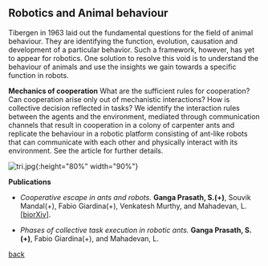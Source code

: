 ## Robotics and Animal behaviour
Tibergen in 1963 laid out the fundamental questions for the field of animal behaviour. They are identifying the function, evolution, causation and development of a particular behavior. Such a framework, however, has yet to appear for robotics. One solution to resolve this void is to understand the behaviour of animals and use the insights we gain towards a specific function in robots.

**Mechanics of cooperation**
What are the sufficient rules for cooperation? Can cooperation arise only out of mechanistic interactions? How is collective decision reflected in tasks? We identify the interaction rules between the agents and the environment, mediated through communication channels that result in cooperation in a colony of carpenter ants and replicate the behaviour in a robotic platform consisting of ant-like robots that can communicate with each other and physically interact with its environment. See the article for further details.

![tri.jpg]({{site.baseurl}}/tri.jpg){:height="80%" width="90%"}

**Publications**

* _Cooperative escape in ants and robots._
    **Ganga Prasath, S.(+)**, Souvik Mandal(+), Fabio Giardina(+), Venkatesh Murthy, and Mahadevan, L. [[biorXiv]](https://doi.org/10.1101/2021.07.12.451633).

* _Phases of collective task execution in robotic ants._ **Ganga Prasath, S.(+)**, Fabio Giardina(+), and Mahadevan, L.

[back](./research)
